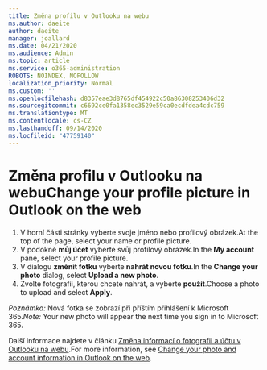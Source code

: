 ```yaml
---
title: Změna profilu v Outlooku na webu
ms.author: daeite
author: daeite
manager: joallard
ms.date: 04/21/2020
ms.audience: Admin
ms.topic: article
ms.service: o365-administration
ROBOTS: NOINDEX, NOFOLLOW
localization_priority: Normal
ms.custom: ''
ms.openlocfilehash: d8357eae3d8765df454922c50a86308253406d32
ms.sourcegitcommit: c6692ce0fa1358ec3529e59ca0ecdfdea4cdc759
ms.translationtype: MT
ms.contentlocale: cs-CZ
ms.lasthandoff: 09/14/2020
ms.locfileid: "47759140"
---
```

# <a name="change-your-profile-picture-in-outlook-on-the-web"></a><span data-ttu-id="b914d-102">Změna profilu v Outlooku na webu</span><span class="sxs-lookup"><span data-stu-id="b914d-102">Change your profile picture in Outlook on the web</span></span>

1. <span data-ttu-id="b914d-103">V horní části stránky vyberte svoje jméno nebo profilový obrázek.</span><span class="sxs-lookup"><span data-stu-id="b914d-103">At the top of the page, select your name or profile picture.</span></span>
1. <span data-ttu-id="b914d-104">V podokně **můj účet** vyberte svůj profilový obrázek.</span><span class="sxs-lookup"><span data-stu-id="b914d-104">In the **My account** pane, select your profile picture.</span></span>
1. <span data-ttu-id="b914d-105">V dialogu **změnit fotku** vyberte **nahrát novou fotku**.</span><span class="sxs-lookup"><span data-stu-id="b914d-105">In the **Change your photo** dialog, select **Upload a new photo**.</span></span>
1. <span data-ttu-id="b914d-106">Zvolte fotografii, kterou chcete nahrát, a vyberte **použít**.</span><span class="sxs-lookup"><span data-stu-id="b914d-106">Choose a photo to upload and select **Apply**.</span></span>

<span data-ttu-id="b914d-107">*Poznámka:* Nová fotka se zobrazí při příštím přihlášení k Microsoft 365.</span><span class="sxs-lookup"><span data-stu-id="b914d-107">*Note:* Your new photo will appear the next time you sign in to Microsoft 365.</span></span>

<span data-ttu-id="b914d-108">Další informace najdete v článku [Změna informací o fotografii a účtu v Outlooku na webu](https://support.office.com/article/b2dbb289-851d-4bed-93c3-3e136f5659ec).</span><span class="sxs-lookup"><span data-stu-id="b914d-108">For more information, see [Change your photo and account information in Outlook on the web](https://support.office.com/article/b2dbb289-851d-4bed-93c3-3e136f5659ec).</span></span>